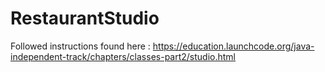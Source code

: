 # RestaurantStudio

Followed instructions found here : https://education.launchcode.org/java-independent-track/chapters/classes-part2/studio.html
